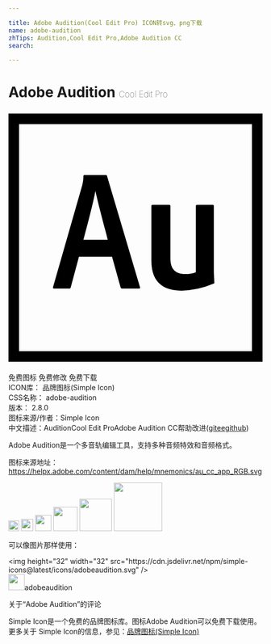 ```yaml
---

title: Adobe Audition(Cool Edit Pro) ICON转svg、png下载
name: adobe-audition
zhTips: Audition,Cool Edit Pro,Adobe Audition CC
search: 

---
```


# Adobe Audition  <small style="font-size: 60%;font-weight: 100">Cool Edit Pro</small>

<div id="svg" class="svg-wrap">
<svg role="img" viewBox="0 0 24 24" xmlns="http://www.w3.org/2000/svg"><title>Adobe Audition icon</title><path d="M0 .3v23.4h24V.3zm1 1h22v21.4H1zM6.659 13.8l-.772 2.863c-.017.081-.049.137-.145.137H4.309c-.097 0-.113-.032-.097-.145l2.769-9.641a3.091 3.091 0 0 0 .097-.817c0-.065.032-.097.08-.097h2.045c.064 0 .097.016.113.097l3.107 10.474c.016.081 0 .129-.081.129h-1.61a.147.147 0 0 1-.144-.12l-.805-2.88zm2.721-1.6c-.274-1.079-.918-3.429-1.159-4.572h-.016c-.209 1.143-.725 3.059-1.127 4.572zm10.02 3.025c0 .112.016.45.048.998 0 .064-.006.096-.07.112a8.232 8.232 0 0 1-3.012.66c-1.465 0-2.866-.563-2.866-2.817V9.029c0-.081.032-.129.113-.129h1.574c.081 0 .113.048.113.129v4.94c0 .95.415 1.465 1.413 1.465a2.724 2.724 0 0 0 .987-.177V9.029c0-.081.032-.129.113-.129h1.474c.097 0 .113.048.113.129v6.196z"/></svg>
</div>
<detail full-name='adobe-audition'></detail>

<div class="detail-page">
<p>
<span><span class="badge-success badge">免费图标</span> <span class="badge-success badge">免费修改</span>  <span class="badge-success badge">免费下载</span> </span>
<br/>
<span>
ICON库：
<span class="badge-secondary badge">品牌图标(Simple Icon)</span> 
</span>
<br/>
<span>
CSS名称：
<span class="badge-secondary badge">adobe-audition</span> 
</span>

<br/>
<span>
版本：
<span class="badge-secondary badge">2.8.0</span> 
</span>
<br/>
<span>图标来源/作者：<span class="badge-light badge">Simple Icon</span></span> 
<br/>
<span class="zh-detail">中文描述：<span class="badge-primary badge">Audition</span><span class="badge-primary badge">Cool Edit Pro</span><span class="badge-primary badge">Adobe Audition CC</span><span class="help-link"><span>帮助改进</span>(<a href="https://gitee.com/liuwave/icon-helper/edit/master/json/brands/adobe-audition.json" target="_blank" rel="noopener noreferrer">gitee</a><a href="https://github.com/liuwave/icon-helper/edit/master/json/brands/adobe-audition.json" target="_blank" rel="noopener noreferrer">github</a></span>)</span><br/>
</p>
</div><div class="description description alert alert-light"><p>Adobe Audition是一个多音轨编辑工具，支持多种音频特效和音频格式。</p><p>图标来源地址：<a href="https://helpx.adobe.com/content/dam/help/mnemonics/au_cc_app_RGB.svg" target="_blank" rel="noopener noreferrer">https://helpx.adobe.com/content/dam/help/mnemonics/au_cc_app_RGB.svg</a></p></div>
<div class="alert alert-dark">
<img height="21" width="21" src="https://cdn.jsdelivr.net/npm/simple-icons@latest/icons/adobeaudition.svg" />
<img height="24" width="24" src="https://cdn.jsdelivr.net/npm/simple-icons@latest/icons/adobeaudition.svg" />
<img height="32" width="32" src="https://cdn.jsdelivr.net/npm/simple-icons@latest/icons/adobeaudition.svg" />
<img height="48" width="48" src="https://cdn.jsdelivr.net/npm/simple-icons@latest/icons/adobeaudition.svg" />
<img height="64" width="64" src="https://cdn.jsdelivr.net/npm/simple-icons@latest/icons/adobeaudition.svg" />
<img height="96" width="96" src="https://cdn.jsdelivr.net/npm/simple-icons@latest/icons/adobeaudition.svg" />

</div>
<div>
  <p>可以像图片那样使用：    
  </p>
  <div class="alert alert-primary" style="font-size: 14px">
    &lt;img height="32" width="32" src="https://cdn.jsdelivr.net/npm/simple-icons@latest/icons/adobeaudition.svg" /&gt;
    <copy-btn content='<img height="32" width="32" src="https://cdn.jsdelivr.net/npm/simple-icons@latest/icons/adobeaudition.svg" />'></copy-btn>
  </div>
  <div class="alert alert-secondary">
    <img height="32" width="32" src="https://cdn.jsdelivr.net/npm/simple-icons@latest/icons/adobeaudition.svg" />adobeaudition
    <copy-btn content="adobeaudition" btn-title="复制图标名称"></copy-btn>
  </div>
</div>

<Vssue title="关于“Adobe Audition”的评论" >关于“Adobe Audition”的评论</Vssue>


<div><p>Simple Icon是一个免费的品牌图标库。图标Adobe Audition可以免费下载使用。更多关于  Simple Icon的信息，参见：<a target="_blank" href="https://iconhelper.cn/brands.html">品牌图标(Simple Icon)</a>
</p></div>
